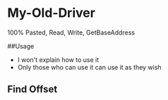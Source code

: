 # My-Old-Driver
100% Pasted, Read, Write, GetBaseAddress

##Usage
- I won't explain how to use it
- Only those who can use it can use it as they wish

## Find Offset

